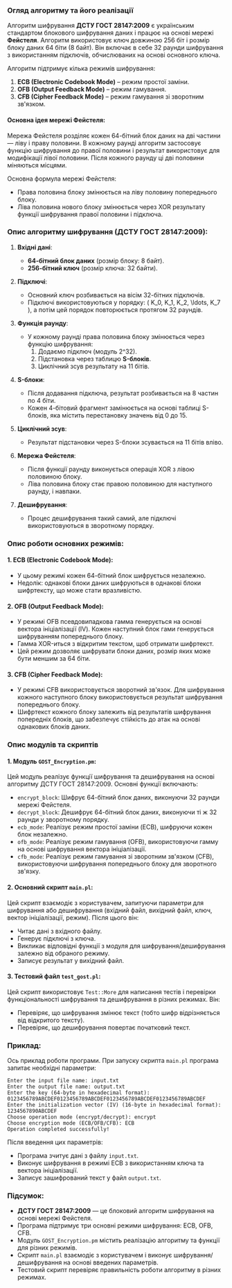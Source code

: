 ### Огляд алгоритму та його реалізації

Алгоритм шифрування **ДСТУ ГОСТ 28147:2009** є українським стандартом блокового шифрування даних і працює на основі мережі **Фейстеля**. Алгоритм використовує ключ довжиною 256 біт і розмір блоку даних 64 біти (8 байт). Він включає в себе 32 раунди шифрування з використанням підключів, обчислюваних на основі основного ключа.

Алгоритм підтримує кілька режимів шифрування:
1. **ECB (Electronic Codebook Mode)** – режим простої заміни.
2. **OFB (Output Feedback Mode)** – режим гамування.
3. **CFB (Cipher Feedback Mode)** – режим гамування зі зворотним зв'язком.

#### Основна ідея мережі Фейстеля:
Мережа Фейстеля розділяє кожен 64-бітний блок даних на дві частини — ліву і праву половини. В кожному раунді алгоритм застосовує функцію шифрування до правої половини і результат використовує для модифікації лівої половини. Після кожного раунду ці дві половини міняються місцями.

Основна формула мережі Фейстеля:
- Права половина блоку змінюється на ліву половину попереднього блоку.
- Ліва половина нового блоку змінюється через XOR результату функції шифрування правої половини і підключа.

### Опис алгоритму шифрування (ДСТУ ГОСТ 28147:2009):

1. **Вхідні дані**: 
   - **64-бітний блок даних** (розмір блоку: 8 байт).
   - **256-бітний ключ** (розмір ключа: 32 байти).
   
2. **Підключі**:
   - Основний ключ розбивається на вісім 32-бітних підключів.
   - Підключі використовуються у порядку: \( K_0, K_1, K_2, \ldots, K_7 \), а потім цей порядок повторюється протягом 32 раундів.

3. **Функція раунду**:
   - У кожному раунді права половина блоку змінюється через функцію шифрування:
     1. Додаємо підключ (модуль 2^32).
     2. Підстановка через таблицю **S-блоків**.
     3. Циклічний зсув результату на 11 бітів.

4. **S-блоки**:
   - Після додавання підключа, результат розбивається на 8 частин по 4 біти.
   - Кожен 4-бітовий фрагмент замінюється на основі таблиці S-блоків, яка містить перестановку значень від 0 до 15.

5. **Циклічний зсув**:
   - Результат підстановки через S-блоки зсувається на 11 бітів вліво.

6. **Мережа Фейстеля**:
   - Після функції раунду виконується операція XOR з лівою половиною блоку.
   - Ліва половина блоку стає правою половиною для наступного раунду, і навпаки.

7. **Дешифрування**:
   - Процес дешифрування такий самий, але підключі використовуються в зворотному порядку.

### Опис роботи основних режимів:

#### 1. **ECB (Electronic Codebook Mode)**:
   - У цьому режимі кожен 64-бітний блок шифрується незалежно.
   - Недолік: однакові блоки даних шифруються в однакові блоки шифртексту, що може стати вразливістю.

#### 2. **OFB (Output Feedback Mode)**:
   - У режимі OFB псевдовипадкова гамма генерується на основі вектора ініціалізації (IV). Кожен наступний блок гами генерується шифруванням попереднього блоку.
   - Гамма XOR-иться з відкритим текстом, щоб отримати шифртекст.
   - Цей режим дозволяє шифрувати блоки даних, розмір яких може бути меншим за 64 біти.

#### 3. **CFB (Cipher Feedback Mode)**:
   - У режимі CFB використовується зворотний зв'язок. Для шифрування кожного наступного блоку використовується результат шифрування попереднього блоку.
   - Шифртекст кожного блоку залежить від результатів шифрування попередніх блоків, що забезпечує стійкість до атак на основі однакових блоків даних.

### Опис модулів та скриптів

#### 1. **Модуль `GOST_Encryption.pm`**:

Цей модуль реалізує функції шифрування та дешифрування на основі алгоритму ДСТУ ГОСТ 28147:2009. Основні функції включають:

- `encrypt_block`: Шифрує 64-бітний блок даних, виконуючи 32 раунди мережі Фейстеля.
- `decrypt_block`: Дешифрує 64-бітний блок даних, виконуючи ті ж 32 раунди у зворотному порядку.
- `ecb_mode`: Реалізує режим простої заміни (ECB), шифруючи кожен блок незалежно.
- `ofb_mode`: Реалізує режим гамування (OFB), використовуючи гамму на основі шифрування вектора ініціалізації.
- `cfb_mode`: Реалізує режим гамування зі зворотним зв'язком (CFB), використовуючи шифрування попереднього блоку для зворотного зв'язку.

#### 2. **Основний скрипт `main.pl`**:

Цей скрипт взаємодіє з користувачем, запитуючи параметри для шифрування або дешифрування (вхідний файл, вихідний файл, ключ, вектор ініціалізації, режим). Після цього він:
- Читає дані з вхідного файлу.
- Генерує підключі з ключа.
- Викликає відповідні функції з модуля для шифрування/дешифрування залежно від обраного режиму.
- Записує результат у вихідний файл.

#### 3. **Тестовий файл `test_gost.pl`**:

Цей скрипт використовує `Test::More` для написання тестів і перевірки функціональності шифрування та дешифрування в різних режимах. Він:
- Перевіряє, що шифрування змінює текст (тобто шифр відрізняється від відкритого тексту).
- Перевіряє, що дешифрування повертає початковий текст.

### Приклад:

Ось приклад роботи програми. При запуску скрипта `main.pl` програма запитає необхідні параметри:

```
Enter the input file name: input.txt
Enter the output file name: output.txt
Enter the key (64-byte in hexadecimal format): 0123456789ABCDEF0123456789ABCDEF0123456789ABCDEF0123456789ABCDEF
Enter the initialization vector (IV) (16-byte in hexadecimal format): 1234567890ABCDEF
Choose operation mode (encrypt/decrypt): encrypt
Choose encryption mode (ECB/OFB/CFB): ECB
Operation completed successfully!
```

Після введення цих параметрів:
- Програма зчитує дані з файлу `input.txt`.
- Виконує шифрування в режимі ECB з використанням ключа та вектора ініціалізації.
- Записує зашифрований текст у файл `output.txt`.

### Підсумок:
- **ДСТУ ГОСТ 28147:2009** — це блоковий алгоритм шифрування на основі мережі Фейстеля.
- Програма підтримує три основні режими шифрування: ECB, OFB, CFB.
- Модуль `GOST_Encryption.pm` містить реалізацію алгоритму та функції для різних режимів.
- Скрипт `main.pl` взаємодіє з користувачем і виконує шифрування/дешифрування на основі введених параметрів.
- Тестовий скрипт перевіряє правильність роботи алгоритму в різних режимах.
